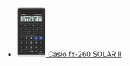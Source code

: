 - [<img src="../calculators/Casio_fx-260_SOLAR_II/render.jpg" height="100"> Casio fx-260 SOLAR II](../calculators/Casio_fx-260_SOLAR_II/page.md)
